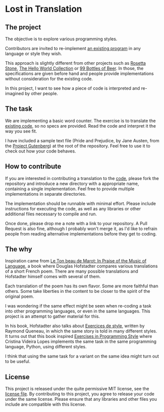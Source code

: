 Lost in Translation
===================

The project
-----------
The objective is to explore various programming styles.

Contributors are invited to re-implement [an existing program](java_plain_old) in any language or style they wish.

This approach is slightly different from other projects such as [Rosetta Stone](http://www.rosettacode.org/), [The Hello World Collection](http://helloworldcollection.de/) or [99 Bottles of Beer](http://www.99-bottles-of-beer.net/). In those, the specifications are given before hand and people provide implementations without consideration for the existing code.

In this project, I want to see how a piece of code is interpreted and re-imagined by other people.

The task
--------
We are implementing a basic word counter. The exercise is to translate the [existing code](java_plain_old), so no specs are provided. Read the code and interpret it the way you see fit.

I have included a sample text file (Pride and Prejudice, by Jane Austen, from the [Project Gutenberg](http://www.gutenberg.org/ebooks/42671)) at the root of the repository. Feel free to use it to check out how your code behaves.

How to contribute
-----------------
If you are interested in contributing a translation to the [code](java_plain_old), please fork the repository and introduce a new directory with a appropriate name, containing a single implementation. Feel free to provide multiple implementations in separate directories.

The implementation should be runnable with minimal effort. Please include instructions for executing the code, as well as any libraries or other additional files necessary to compile and run.

Once done, please drop me a note with a link to your repository. A Pull Request is also fine, although I probably won't merge it, as I'd like to refrain people from reading alternative implementations before they get to coding.

The why
-------
Inspiration came from [Le Ton beau de Marot: In Praise of the Music of Language](https://en.wikipedia.org/wiki/Le_Ton_beau_de_Marot), a book where Douglas Hofstadter compares various translations of a short French poem. There are many possible translations and Hofstadter himself comes with several of them.

Each translation of the poem has its own flavor. Some are more faithful than others. Some take liberties in the content to be closer to the spirit of the original poem.

I was wondering if the same effect might be seen when re-coding a task into other programming languages, or even in the same languages. This project is an attempt to gather material for this.

In his book, Hofstadter also talks about [Exercices de style](https://en.wikipedia.org/wiki/Exercises_in_Style), written by Raymond Queneau, in which the same story is told in many different styles. It turns out that this book inspired [Exercises in Programming Style](https://github.com/crista/exercises-in-programming-style) where Cristina Videira Lopes implements the same task in the same programming language, Python, using different styles.

I think that using the same task for a variant on the same idea might turn out to be useful.

License
-------
This project is released under the quite permissive MIT license, see the [license file](LICENSE). By contributing to this project, you agree to release your code under the same license. Please ensure that any libraries and other files you include are compatible with this license.
